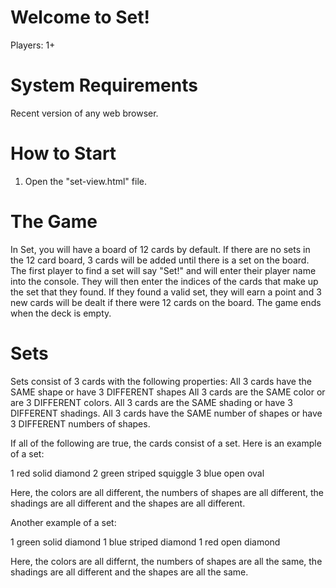 # Welcome to Set!

Players: 1+

# System Requirements
Recent version of any web browser.

# How to Start
1. Open the "set-view.html" file.

# The Game
In Set, you will have a board of 12 cards by default. If there are no sets in the 12 card board, 3 cards will be added until there is a set on the board. The first player to find a set will say "Set!" and will enter their player name into the console. They will then enter the indices of the cards that make up the set that they found. If they found a valid set, they will earn a point and 3 new cards will be dealt if there were 12 cards on the board. The game ends when the deck is empty.

# Sets
Sets consist of 3 cards with the following properties:
All 3 cards have the SAME shape or have 3 DIFFERENT shapes
All 3 cards are the SAME color or are 3 DIFFERENT colors.
All 3 cards are the SAME shading or have 3 DIFFERENT shadings.
All 3 cards have the SAME number of shapes or have 3 DIFFERENT numbers of shapes.

If all of the following are true, the cards consist of a set.
Here is an example of a set:

1 red solid diamond
2 green striped squiggle
3 blue open oval

Here, the colors are all different, the numbers of shapes are all different,
the shadings are all different and the shapes are all different.

Another example of a set:

1 green solid diamond
1 blue striped diamond
1 red open diamond

Here, the colors are all differnt, the numbers of shapes are all the same, the shadings are all different and the shapes are all the same.
